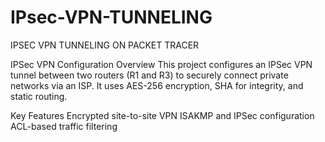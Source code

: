 # IPsec-VPN-TUNNELING
IPSEC VPN TUNNELING ON PACKET TRACER


IPSec VPN Configuration
Overview
This project configures an IPSec VPN tunnel between two routers (R1 and R3) to securely connect private networks via an ISP. It uses AES-256 encryption, SHA for integrity, and static routing.

Key Features
Encrypted site-to-site VPN
ISAKMP and IPSec configuration
ACL-based traffic filtering
